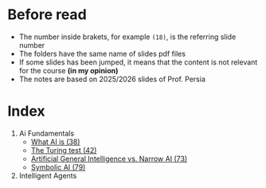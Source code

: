 # Before read

- The number inside brakets, for example `(18)`, is the referring slide number
- The folders have the same name of slides pdf files
- If some slides has been jumped, it means that the content is not relevant for the course **(in my opinion)**
- The notes are based on 2025/2026 slides of Prof. Persia

# Index

1. Ai Fundamentals
    - [What AI is (38)](/1.%20AI%20fundamentals/What%20is%20AI.md)
    - [The Turing test (42)](/1.%20AI%20fundamentals/The%20Turing%20test.md)
    - [Artificial General Intelligence vs. Narrow AI (73)](/1.%20AI%20fundamentals/Artificial%20General%20Intelligence%20vs%20Narrow%20AI.md)
    - [Symbolic AI (79)](/1.%20AI%20fundamentals/Symbolic%20AI.md)
2. Intelligent Agents